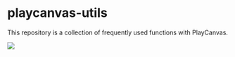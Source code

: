 # playcanvas-utils
This repository is a collection of frequently used functions with PlayCanvas.

![](https://user-images.githubusercontent.com/39250588/63738560-a963d180-c879-11e9-9c9c-c9162a673aef.PNG)
